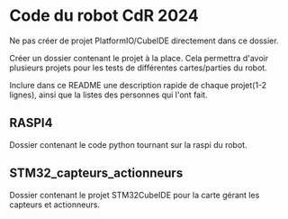 # Code du robot CdR 2024

Ne pas créer de projet PlatformIO/CubeIDE directement dans ce dossier.

Créer un dossier contenant le projet à la place. Cela permettra d'avoir plusieurs projets pour les tests de différentes cartes/parties du robot.

Inclure dans ce README une description rapide de chaque projet(1-2 lignes), ainsi que la listes des personnes qui l'ont fait.

## RASPI4

Dossier contenant le code python tournant sur la raspi du robot.

## STM32_capteurs_actionneurs

Dossier contenant le projet STM32CubeIDE pour la carte gérant les capteurs et actionneurs. 
